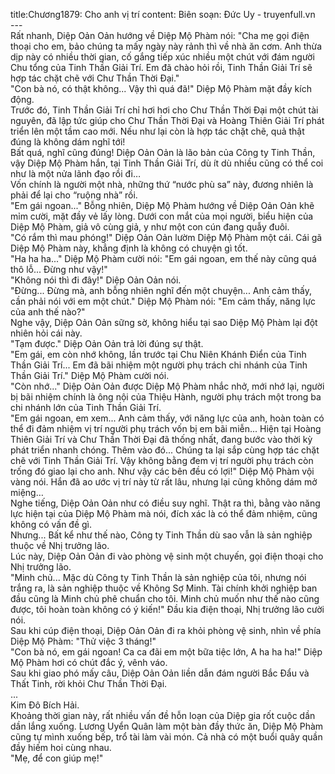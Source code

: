 title:Chương1879: Cho anh vị trí
content:
Biên soạn: Đức Uy - truyenfull.vn<br>---<br>Rất nhanh, Diệp Oản Oản hướng về Diệp Mộ Phàm nói: "Cha mẹ gọi điện thoại cho em, bảo chúng ta mấy ngày này rảnh thì về nhà ăn cơm. Anh thừa dịp này có nhiều thời gian, cố gắng tiếp xúc nhiều một chút với đám người Chu tổng của Tinh Thần Giải Trí. Em đã chào hỏi rồi, Tinh Thần Giải Trí sẽ hợp tác chặt chẽ với Chư Thần Thời Đại."<br>"Con bà nó, có thật không... Vậy thì quá đã!" Diệp Mộ Phàm mặt đầy kích động.<br>Trước đó, Tinh Thần Giải Trí chỉ hơi hơi cho Chư Thần Thời Đại một chút tài nguyên, đã lập tức giúp cho Chư Thần Thời Đại và Hoàng Thiên Giải Trí phát triển lên một tầm cao mới. Nếu như lại còn là hợp tác chặt chẽ, quả thật đúng là không dám nghĩ tới!<br>Bất quá, nghĩ cũng đúng! Diệp Oản Oản là lão bản của Công ty Tinh Thần, vậy Diệp Mộ Phàm hắn, tại Tinh Thần Giải Trí, dù ít dù nhiều cũng có thể coi như là một nửa lãnh đạo rồi đi…<br>Vốn chính là người một nhà, những thứ “nước phù sa” này, đương nhiên là phải để lại cho “ruộng nhà” rồi.<br>"Em gái ngoan..." Bỗng nhiên, Diệp Mộ Phàm hướng về Diệp Oản Oản khẽ mỉm cười, mặt đầy vẻ lấy lòng. Dưới con mắt của mọi người, biểu hiện của Diệp Mộ Phàm, giả vô cùng giả, y như một con cún đang quẫy đuôi.<br>"Có rắm thì mau phóng!" Diệp Oản Oản lườm Diệp Mộ Phàm một cái. Cái gã Diệp Mộ Phàm này, khẳng định là không có chuyện gì tốt.<br>"Ha ha ha..." Diệp Mộ Phàm cười nói: "Em gái ngoan, em thế này cũng quá thô lỗ... Đừng như vậy!"<br>"Không nói thì đi đây!" Diệp Oản Oản nói.<br>"Đừng... Đừng mà, anh bỗng nhiên nghĩ đến một chuyện... Anh cảm thấy, cần phải nói với em một chút." Diệp Mộ Phàm nói: "Em cảm thấy, năng lực của anh thế nào?"<br>Nghe vậy, Diệp Oản Oản sững sờ, không hiểu tại sao Diệp Mộ Phàm lại đột nhiên hỏi cái này.<br>"Tạm được." Diệp Oản Oản trả lời đúng sự thật.<br>"Em gái, em còn nhớ không, lần trước tại Chu Niên Khánh Điển của Tinh Thần Giải Trí... Em đã bãi nhiệm một người phụ trách chi nhánh của Tinh Thần Giải Trí." Diệp Mộ Phàm cười nói.<br>"Còn nhớ..." Diệp Oản Oản được Diệp Mộ Phàm nhắc nhở, mới nhớ lại, người bị bãi nhiệm chính là ông nội của Thiệu Hành, người phụ trách một trong ba chi nhánh lớn của Tinh Thần Giải Trí.<br>"Em gái ngoan, em xem... Anh cảm thấy, với năng lực của anh, hoàn toàn có thể đi đảm nhiệm vị trí người phụ trách vốn bị em bãi miễn... Hiện tại Hoàng Thiên Giải Trí và Chư Thần Thời Đại đã thống nhất, đang bước vào thời kỳ phát triển nhanh chóng. Thêm vào đó... Chúng ta lại sắp cùng hợp tác chặt chẽ với Tinh Thần Giải Trí. Vậy không bằng đem vị trí người phụ trách còn trống đó giao lại cho anh. Như vậy các bên đều có lợi!" Diệp Mộ Phàm vội vàng nói. Hắn đã ao ước vị trí này từ rất lâu, nhưng lại cũng không dám mở miệng…<br>Nghe tiếng, Diệp Oản Oản như có điều suy nghĩ. Thật ra thì, bằng vào năng lực hiện tại của Diệp Mộ Phàm mà nói, đích xác là có thể đảm nhiệm, cũng không có vấn đề gì.<br>Nhưng... Bất kể như thế nào, Công ty Tinh Thần dù sao vẫn là sản nghiệp thuộc về Nhị trưởng lão.<br>Lúc này, Diệp Oản Oản đi vào phòng vệ sinh một chuyến, gọi điện thoại cho Nhị trưởng lão.<br>"Minh chủ... Mặc dù Công ty Tinh Thần là sản nghiệp của tôi, nhưng nói trắng ra, là sản nghiệp thuộc về Không Sợ Minh. Tài chính khởi nghiệp ban đầu cũng là Minh chủ phê chuẩn cho tôi. Minh chủ muốn như thế nào cũng được, tôi hoàn toàn không có ý kiến!" Đầu kia điện thoại, Nhị trưởng lão cười nói.<br>Sau khi cúp điện thoại, Diệp Oản Oản đi ra khỏi phòng vệ sinh, nhìn về phía Diệp Mộ Phàm: "Thử việc 3 tháng!"<br>"Con bà nó, em gái ngoan! Ca ca đãi em một bữa tiệc lớn, A ha ha ha!" Diệp Mộ Phàm hơi có chút đắc ý, vênh váo.<br>Sau khi giao phó mấy câu, Diệp Oản Oản liền dẫn đám người Bắc Đẩu và Thất Tinh, rời khỏi Chư Thần Thời Đại.<br>...<br>Kim Đô Bích Hải.<br>Khoảng thời gian này, rất nhiều vấn đề hỗn loạn của Diệp gia rốt cuộc dần dần lắng xuống. Lương Uyển Quân làm một bàn đầy thức ăn, Diệp Mộ Phàm cũng tự mình xuống bếp, trổ tài làm vài món. Cả nhà có một buổi quây quần đầy hiếm hoi cùng nhau.<br>"Mẹ, để con giúp mẹ!"